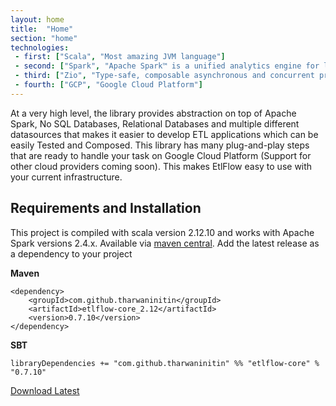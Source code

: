 ```yaml
---
layout: home
title:  "Home"
section: "home"
technologies:
 - first: ["Scala", "Most amazing JVM language"]
 - second: ["Spark", "Apache Spark™ is a unified analytics engine for large-scale data processing."]
 - third: ["Zio", "Type-safe, composable asynchronous and concurrent programming for Scala"]
 - fourth: ["GCP", "Google Cloud Platform"]
---
```


At a very high level, the library provides abstraction on top of Apache Spark, No SQL Databases, Relational Databases and multiple different datasources that makes it easier to develop ETL applications which can be easily Tested and Composed. 
This library has many plug-and-play steps that are ready to handle your task on Google Cloud Platform (Support for other cloud providers coming soon). This makes EtlFlow easy to use with your current infrastructure.

## Requirements and Installation

This project is compiled with scala version 2.12.10 and works with Apache Spark versions 2.4.x. Available via [maven central](https://mvnrepository.com/artifact/com.github.tharwaninitin/etlflow-core). Add the latest release as a dependency to your project

**Maven**

    <dependency>
        <groupId>com.github.tharwaninitin</groupId>
        <artifactId>etlflow-core_2.12</artifactId>
        <version>0.7.10</version>
    </dependency>
    
**SBT**

    libraryDependencies += "com.github.tharwaninitin" %% "etlflow-core" % "0.7.10"

[Download Latest](https://github.com/tharwaninitin/etlflow/releases/tag/v0.7.10)
 

